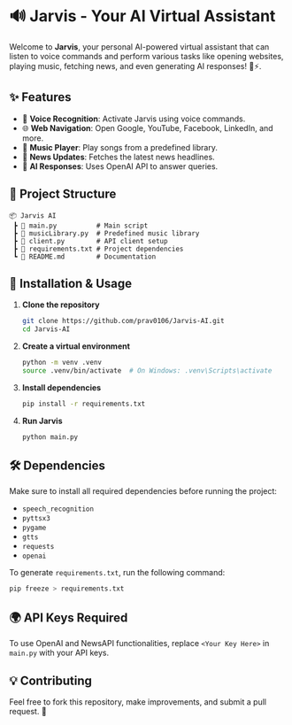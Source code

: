 # 🔊 Jarvis - Your AI Virtual Assistant

&#x20;

Welcome to **Jarvis**, your personal AI-powered virtual assistant that can listen to voice commands and perform various tasks like opening websites, playing music, fetching news, and even generating AI responses! 🧠⚡.

## ✨ Features

- 🎤 **Voice Recognition**: Activate Jarvis using voice commands.
- 🌐 **Web Navigation**: Open Google, YouTube, Facebook, LinkedIn, and more.
- 🎵 **Music Player**: Play songs from a predefined library.
- 📰 **News Updates**: Fetches the latest news headlines.
- 🤖 **AI Responses**: Uses OpenAI API to answer queries.

## 📂 Project Structure

```
📦 Jarvis AI
 ┣ 📜 main.py          # Main script
 ┣ 📜 musicLibrary.py  # Predefined music library
 ┣ 📜 client.py        # API client setup
 ┣ 📜 requirements.txt # Project dependencies
 ┗ 📜 README.md        # Documentation
```

## 🚀 Installation & Usage

1. **Clone the repository**
   ```sh
   git clone https://github.com/prav0106/Jarvis-AI.git
   cd Jarvis-AI
   ```
2. **Create a virtual environment**
   ```sh
   python -m venv .venv
   source .venv/bin/activate  # On Windows: .venv\Scripts\activate
   ```
3. **Install dependencies**
   ```sh
   pip install -r requirements.txt
   ```
4. **Run Jarvis**
   ```sh
   python main.py
   ```

## 🛠 Dependencies

Make sure to install all required dependencies before running the project:

- `speech_recognition`
- `pyttsx3`
- `pygame`
- `gtts`
- `requests`
- `openai`

To generate `requirements.txt`, run the following command:
```sh
pip freeze > requirements.txt
```

## 🌍 API Keys Required

To use OpenAI and NewsAPI functionalities, replace `<Your Key Here>` in `main.py` with your API keys.

## 💡 Contributing

Feel free to fork this repository, make improvements, and submit a pull request. 🚀

